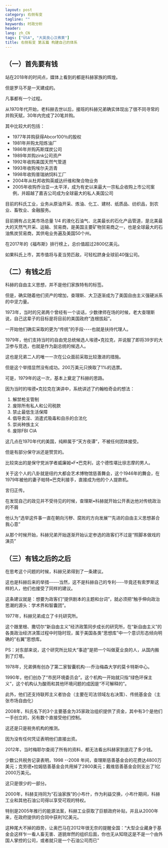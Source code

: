 ```yaml
---
layout: post
category: 右侧有变
tagline: ""
keywords: 时政分析
header:
lang: zh_CN 
tags: ["USA", "大英良心汉弗莱"]
title: 右侧有变 第五篇 构建自己的体系
---
```


## （一）首先要有钱

站在2018年的时间点，媒体上看到的都是科赫家族的辉煌。

但是罗马不是一天建成的。

凡事都有一个过程。

从1970年代开始，老科赫去世以后，接班的科赫兄弟确实体现出了很不同寻常的并购天赋，30年内完成了20笔并购。

其中比较大的包括：

- 1977年并购获得Abcor100％的股权
- 1981年并购太阳炼油厂
- 1986年并购芮斯煤炭公司 
- 1989年并购zink公司资产
- 1992年收购美国天然气管道
- 1993年收购埃尔夫沥青
- 1998年收购普瑞纳饲料工厂
- 2004年从杜邦收购英威达纤维和聚合物业务
- 2005年收购乔治亚—太平洋，成为有史以来最大一宗私企收购上市公司案例，并超越了嘉吉公司成为全球最大的私人美国公司

目前的科氏工业，业务从原油开采、炼油、化工、建材、纸质品、纺织品，到农业、畜牧业、金融服务。

目前拥有占北美市场总量 1/4 的液化石油气、北美最长的石化产品管道，是北美最大的天然气开采、运输、贸易商，是美国主要矿物贸易商之一，也是全球最大的石油焦炭贸易商，其供电业务遍及美国50个州。

在2017年的《福布斯》排行榜上，总价值超过2800亿美元。

如果科氏上市，其市值将与麦当劳匹敌，可轻松跻身全球前40强公司。

## （二）有钱之后

科赫的自由主义思想，并不是他们家族特有的标签。

但是，确实随着他们资产的增加，查理斯、大卫逐渐成为了美国自由主义强硬派系的中坚力量。

1973年，当时的兄弟两个曾经有一个谈话，少数律师在场的时候，老大查理斯说，自己这辈子的目标是将目前的美国政府“连根拔起”。

一开始他们确实采取的更为“传统”的手段----也就是扶持代理人。

1979年，他们支持当时的自由党总统候选人埃德•克拉克，并说服了即将39岁的大卫参与竞选，也就是作为副总统的候选人。

这也是兄弟二人的唯一一次在公众面前采取比较激进的措施。

但是这个举措显然没有成功。200万美元只换取了1%的选票。

可是，1979年的这一次，基本上奠定了科赫的思路。

因为当时的埃德•克拉克在演讲中，系统讲述了约翰柏奇会的想法：

1. 解禁枪支管制
2. 废除所有私人和公司税款
3. 禁止最低生活保障
4. 倡导卖淫、消遣式吸毒和自杀的合法化
5. 崇尚种族主义
6. 废除FBI CIA

这几点在1970年代的美国，纯粹属于“天方夜谭”，不被任何团体接受。

但是有部分保守派还是赞赏的。

比较突出的是保守党派学者威廉姆•F•巴克利，这个德性堪比徐志摩的男人。

关于这个人的八卦就是纽约大都会艺术博物馆慈善舞会，这个1946年的舞会，在1979年被他的妻子帕特•巴克利接手，直接成为他的个人提款机。

言归正传。

在发现自己的政见并不受待见的时候，查理斯•科赫就开始公开表达他对传统政治的不屑

他认为“选举这件事一直在朝向污秽、腐败的方向发展”“先进的自由主义思想甚合我心意”

从那个时候开始，科赫兄弟开始逐渐开始认定参选的政客们不过是“照脚本做戏的演员”

## （三）有钱之后的之后

在思考这个问题的时候，科赫兄弟得到了一条建议。

这也是科赫后来的举措-----当然，这不是科赫自己的专利----毕竟还有索罗斯这样的人，他们也接受了同样的建议。

这条建议就是：想要为政客们“提供剧本的主题和台词”，就必须把“触手伸向政治思潮的源头：学术界和智囊团”。

1977年，科赫兄弟成立了卡托研究所。

这个跟里根、撒切尔“新自由主义”经济政策同步成长的研究所，在“新自由主义”的各类政治经济决策过程中时隐时现，属于美国各类“思想库”中一个意识形态倾向明确的“右翼”思想库。

PS：对东部来说，这个研究所比较大“事迹”是把一个叫做夏业良的人，从国内搬到了灯塔。

1978年，兄弟俩有创办了第二家智囊机构---乔治梅森大学的莫卡特斯中心。

1990年，他们创办了“市民环境委员会”。这个机构一开始就只指“绿色环保主义”，这个机构认为酸雨和其他环境问题的成因是“不可解释的”。

此外，他们还支持联邦主义者协会（主要在司法领域左右决策）、传统基金会（主张市场自由化）

2008年，科氏名下的3个主要基金为35家政治组织提供了资金，其中有3个是他们一手创立的，另有数个直接受他们控制。

这还是只是税务机构的推测。

因为没有任何凭证表明他们直接出资。

2012年，当时梅耶尔查阅了所有的资料，都无法看出科赫家到底花了多少钱。

少数公共税务记录表明，1998 --2008 年间，查理斯慈善基金会的花费达4800万美元；克劳德•拉姆慈善基金会共用掉了2800美元；戴维慈善基金会则支出了1亿2000万美元。

这只是很少的一部分。

2000年，科赫支持同为“石油家族”的小布什，作为利益交换，小布什期间，科赫工业和其他石油公司得以享受可观的特权。

特别是2005年推行的能源法案，科赫工业获取了巨额政府补贴，并且从2000年来，在政府提供的合同中获利1亿美元。

这种尾大不掉的趋势，让奥巴马在2012年很无奈的提醒全国：“大型企业藏身于基金会这样乍一看人畜无害、道貌岸然的组织后面，你也无从知晓这是不是一个由外国人掌控的公司，或者就只是一个石油公司而已”
  
